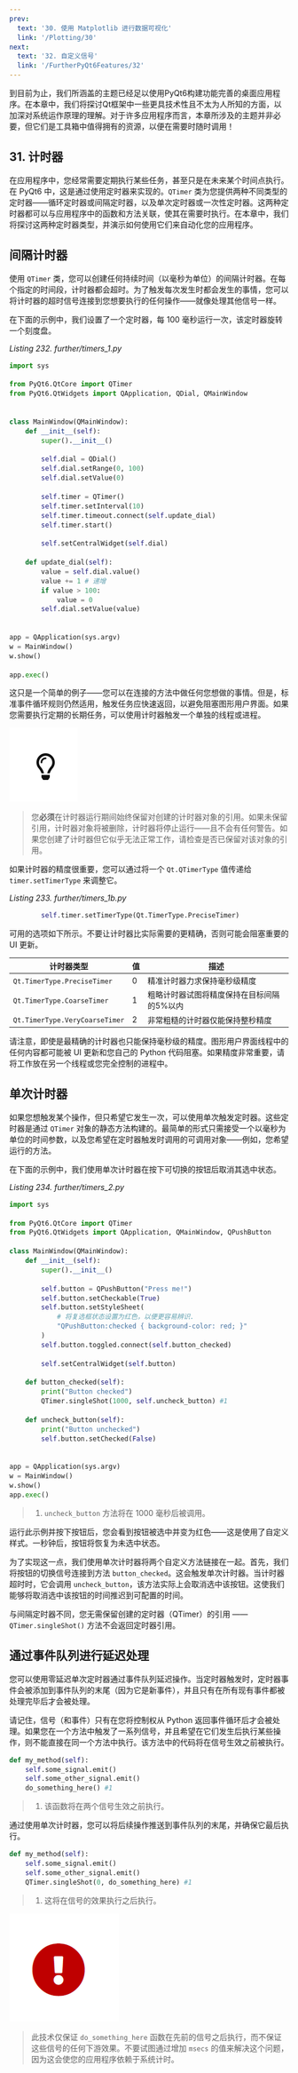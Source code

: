 ```yaml
---
prev:
  text: '30. 使用 Matplotlib 进行数据可视化'
  link: '/Plotting/30'
next:
  text: '32. 自定义信号'
  link: '/FurtherPyQt6Features/32'
---
```


到目前为止，我们所涵盖的主题已经足以使用PyQt6构建功能完善的桌面应用程序。在本章中，我们将探讨Qt框架中一些更具技术性且不太为人所知的方面，以加深对系统运作原理的理解。对于许多应用程序而言，本章所涉及的主题并非必要，但它们是工具箱中值得拥有的资源，以便在需要时随时调用！

## 31. 计时器

在应用程序中，您经常需要定期执行某些任务，甚至只是在未来某个时间点执行。在 PyQt6 中，这是通过使用定时器来实现的。`QTimer` 类为您提供两种不同类型的定时器——循环定时器或间隔定时器，以及单次定时器或一次性定时器。这两种定时器都可以与应用程序中的函数和方法关联，使其在需要时执行。在本章中，我们将探讨这两种定时器类型，并演示如何使用它们来自动化您的应用程序。

## 间隔计时器

使用 `QTimer` 类，您可以创建任何持续时间（以毫秒为单位）的间隔计时器。在每个指定的时间段，计时器都会超时。为了触发每次发生时都会发生的事情，您可以将计时器的超时信号连接到您想要执行的任何操作——就像处理其他信号一样。

在下面的示例中，我们设置了一个定时器，每 100 毫秒运行一次，该定时器旋转一个刻度盘。

*Listing 232. further/timers_1.py*

```python
import sys

from PyQt6.QtCore import QTimer
from PyQt6.QtWidgets import QApplication, QDial, QMainWindow


class MainWindow(QMainWindow):
    def __init__(self):
        super().__init__()
        
        self.dial = QDial()
        self.dial.setRange(0, 100)
        self.dial.setValue(0)
        
        self.timer = QTimer()
        self.timer.setInterval(10)
        self.timer.timeout.connect(self.update_dial)
        self.timer.start()
        
        self.setCentralWidget(self.dial)
        
    def update_dial(self):
        value = self.dial.value()
        value += 1 # 递增
        if value > 100:
            value = 0
        self.dial.setValue(value)
        
        
app = QApplication(sys.argv)
w = MainWindow()
w.show()

app.exec()
```

这只是一个简单的例子——您可以在连接的方法中做任何您想做的事情。但是，标准事件循环规则仍然适用，触发任务应快速返回，以避免阻塞图形用户界面。如果您需要执行定期的长期任务，可以使用计时器触发一个单独的线程或进程。

![tips](tips.png)

> 您**必须**在计时器运行期间始终保留对创建的计时器对象的引用。如果未保留引用，计时器对象将被删除，计时器将停止运行——且不会有任何警告。如果您创建了计时器但它似乎无法正常工作，请检查是否已保留对该对象的引用。

如果计时器的精度很重要，您可以通过将一个 `Qt.QTimerType` 值传递给 `timer.setTimerType` 来调整它。

*Listing 233. further/timers_1b.py*

```python
        self.timer.setTimerType(Qt.TimerType.PreciseTimer)
```

可用的选项如下所示。不要让计时器比实际需要的更精确，否则可能会阻塞重要的 UI 更新。

| 计时器类型                     | 值   | 描述                                       |
| ------------------------------ | ---- | ------------------------------------------ |
| `Qt.TimerType.PreciseTimer`    | 0    | 精准计时器力求保持毫秒级精度               |
| `Qt.TimerType.CoarseTimer`     | 1    | 粗略计时器试图将精度保持在目标间隔的5%以内 |
| `Qt.TimerType.VeryCoarseTimer` | 2    | 非常粗糙的计时器仅能保持整秒精度           |

请注意，即使是最精确的计时器也只能保持毫秒级的精度。图形用户界面线程中的任何内容都可能被 UI 更新和您自己的 Python 代码阻塞。如果精度非常重要，请将工作放在另一个线程或您完全控制的进程中。

## 单次计时器

如果您想触发某个操作，但只希望它发生一次，可以使用单次触发定时器。这些定时器是通过 `QTimer` 对象的静态方法构建的。最简单的形式只需接受一个以毫秒为单位的时间参数，以及您希望在定时器触发时调用的可调用对象——例如，您希望运行的方法。

在下面的示例中，我们使用单次计时器在按下可切换的按钮后取消其选中状态。

*Listing 234. further/timers_2.py*

```python
import sys

from PyQt6.QtCore import QTimer
from PyQt6.QtWidgets import QApplication, QMainWindow, QPushButton

class MainWindow(QMainWindow):
    def __init__(self):
        super().__init__()
        
        self.button = QPushButton("Press me!")
        self.button.setCheckable(True)
        self.button.setStyleSheet(
            # 将复选框状态设置为红色，以便更容易辨识.
            "QPushButton:checked { background-color: red; }"
        )
        self.button.toggled.connect(self.button_checked)
        
        self.setCentralWidget(self.button)
        
    def button_checked(self):
        print("Button checked")
        QTimer.singleShot(1000, self.uncheck_button) #1
        
    def uncheck_button(self):
        print("Button unchecked")
        self.button.setChecked(False)
        
        
app = QApplication(sys.argv)
w = MainWindow()
w.show()
app.exec()
```

> 1. `uncheck_button` 方法将在 1000 毫秒后被调用。

运行此示例并按下按钮后，您会看到按钮被选中并变为红色——这是使用了自定义样式。一秒钟后，按钮将恢复为未选中状态。

为了实现这一点，我们使用单次计时器将两个自定义方法链接在一起。首先，我们将按钮的切换信号连接到方法 `button_checked`。这会触发单次计时器。当计时器超时时，它会调用 `uncheck_button`，该方法实际上会取消选中该按钮。这使我们能够将取消选中该按钮的时间推迟到可配置的时间。

与间隔定时器不同，您无需保留创建的定时器（QTimer）的引用 —— `QTimer.singleShot()` 方法不会返回定时器引用。

## 通过事件队列进行延迟处理

您可以使用零延迟单次定时器通过事件队列延迟操作。当定时器触发时，定时器事件会被添加到事件队列的末尾（因为它是新事件），并且只有在所有现有事件都被处理完毕后才会被处理。

请记住，信号（和事件）只有在您将控制权从 Python 返回事件循环后才会被处理。如果您在一个方法中触发了一系列信号，并且希望在它们发生后执行某些操作，则不能直接在同一个方法中执行。该方法中的代码将在信号生效之前被执行。

```python
def my_method(self):
    self.some_signal.emit()
    self.some_other_signal.emit()
    do_something_here() #1
```

> 1. 该函数将在两个信号生效之前执行。

通过使用单次计时器，您可以将后续操作推送到事件队列的末尾，并确保它最后执行。

```python
def my_method(self):
    self.some_signal.emit()
    self.some_other_signal.emit()
    QTimer.singleShot(0, do_something_here) #1
```

> 1. 这将在信号的效果执行之后执行。

![alert](alert.png)

> 此技术仅保证 `do_something_here` 函数在先前的信号之后执行，而不保证这些信号的任何下游效果。不要试图通过增加 `msecs` 的值来解决这个问题，因为这会使您的应用程序依赖于系统计时。
